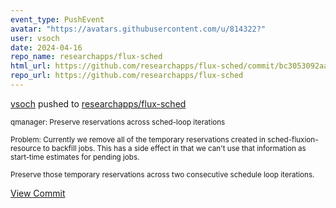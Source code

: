 ```yaml
---
event_type: PushEvent
avatar: "https://avatars.githubusercontent.com/u/814322?"
user: vsoch
date: 2024-04-16
repo_name: researchapps/flux-sched
html_url: https://github.com/researchapps/flux-sched/commit/bc3053092aa6304d7714f7ccd57109b1c87b3e62
repo_url: https://github.com/researchapps/flux-sched
---
```


<a href='https://github.com/vsoch' target='_blank'>vsoch</a> pushed to <a href='https://github.com/researchapps/flux-sched' target='_blank'>researchapps/flux-sched</a>

<small>qmanager: Preserve reservations across sched-loop iterations

Problem: Currently we remove all of the temporary
reservations created in sched-fluxion-resource to
backfill jobs. This has a side effect in that we can't
use that information as start-time estimates for
pending jobs.

Preserve those temporary reservations across
two consecutive schedule loop iterations.</small>

<a href='https://github.com/researchapps/flux-sched/commit/bc3053092aa6304d7714f7ccd57109b1c87b3e62' target='_blank'>View Commit</a>